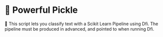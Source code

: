 # :cucumber: Powerful Pickle
:pencil: This script lets you classify text with a Scikit Learn Pipeline using Dfi. The pipeline must be produced in advanced, and pointed to when running Dfi.

